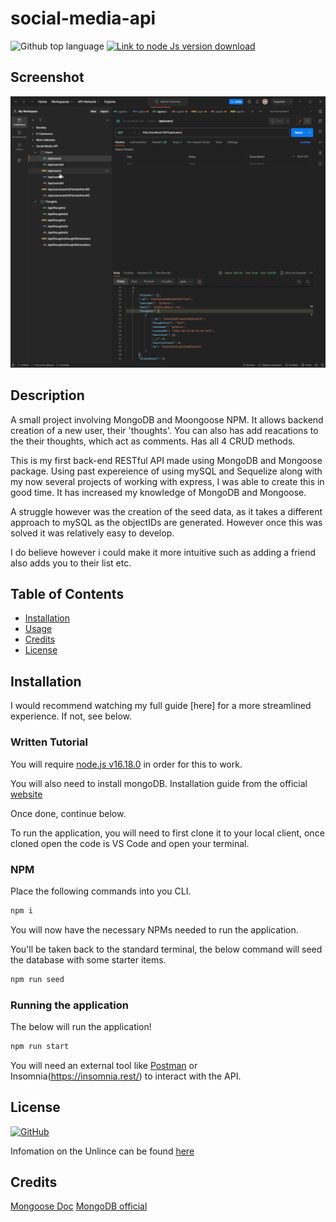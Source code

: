 # social-media-api

![Github top language](https://img.shields.io/github/languages/top/JackStockwell/social-media-api)
[![Link to node Js version download](https://img.shields.io/badge/node-v16.18.0-green)](https://nodejs.org/download/release/latest-v16.x/)

## Screenshot

![Screen gif of the APP being used](/screencap.gif)

## Description

A small project involving MongoDB and Moongoose NPM. It allows backend creation of a new user, their 'thoughts'. You can also has add reacations to the their thoughts, which act as comments. Has all 4 CRUD methods.

This is my first back-end RESTful API made using MongoDB and Mongoose package. Using past expereience of using mySQL and Sequelize along with my now several projects of working with express, I was able to create this in good time. It has increased my knowledge of MongoDB and Mongoose. 

A struggle however was the creation of the seed data, as it takes a different approach to mySQL as the objectIDs are generated. However once this was solved it was relatively easy to develop.

I do believe however i could make it more intuitive such as adding a friend also adds you to their list etc.

## Table of Contents

- [Installation](#installation)
- [Usage](#usage)
- [Credits](#credits)
- [License](#license)

## Installation 

I would recommend watching my full guide [here] for a more streamlined experience. If not, see below.

### Written Tutorial

You will require [node.js v16.18.0](https://nodejs.org/download/release/latest-v16.x/) in order for this to work.

You will also need to install mongoDB. Installation guide from the official [website](https://www.mongodb.com/try/download/shell)

Once done, continue below.

To run the application, you will need to first clone it to your local client, once cloned open the code is VS Code and open your terminal. 

### NPM

Place the following commands into you CLI.

```bash
npm i
```

You will now have the necessary NPMs needed to run the application.

You'll be taken back to the standard terminal, the below command will seed the database with some starter items.

```sh
npm run seed
```

### Running the application

The below will run the application!

```sh
npm run start
```

You will need an external tool like [Postman](https://www.postman.com/) or Insomnia(https://insomnia.rest/) to interact with the API.

## License

[![GitHub](https://img.shields.io/github/license/JackStockwell/employee-tracker)](https://unlicense.org/)

Infomation on the Unlince can be found [here](https://unlicense.org/)

## Credits

[Mongoose Doc](https://mongoosejs.com/docs/)
[MongoDB official](https://www.mongodb.com/developer/languages/javascript/getting-started-with-mongodb-and-mongoose/)

